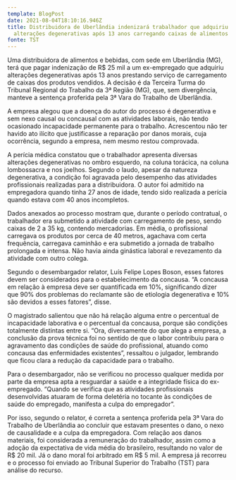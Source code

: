 ```yaml
---
template: BlogPost
date: 2021-08-04T18:10:16.946Z
title: Distribuidora de Uberlândia indenizará trabalhador que adquiriu
  alterações degenerativas após 13 anos carregando caixas de alimentos
fonte: TST
---
```

Uma distribuidora de alimentos e bebidas, com sede em Uberlândia (MG), terá que pagar indenização de R$ 25 mil a um ex-empregado que adquiriu alterações degenerativas após 13 anos prestando serviço de carregamento de caixas dos produtos vendidos. A decisão é da Terceira Turma do Tribunal Regional do Trabalho da 3ª Região (MG), que, sem divergência, manteve a sentença proferida pela 3ª Vara do Trabalho de Uberlândia.

A empresa alegou que a doença do autor do processo é degenerativa e sem nexo causal ou concausal com as atividades laborais, não tendo ocasionado incapacidade permanente para o trabalho. Acrescentou não ter havido ato ilícito que justificasse a reparação por danos morais, cuja ocorrência, segundo a empresa, nem mesmo restou comprovada.

A perícia médica constatou que o trabalhador apresenta diversas alterações degenerativas no ombro esquerdo, na coluna torácica, na coluna lombossacra e nos joelhos. Segundo o laudo, apesar da natureza degenerativa, a condição foi agravada pelo desempenho das atividades profissionais realizadas para a distribuidora. O autor foi admitido na empregadora quando tinha 27 anos de idade, tendo sido realizada a perícia quando estava com 40 anos incompletos.

Dados anexados ao processo mostram que, durante o período contratual, o trabalhador era submetido a atividade com carregamento de peso, sendo caixas de 2 a 35 kg, contendo mercadorias. Em média, o profissional carregava os produtos por cerca de 40 metros, agachava com certa frequência, carregava caminhão e era submetido a jornada de trabalho prolongada e intensa. Não havia ainda ginástica laboral e revezamento da atividade com outro colega.

Segundo o desembargador relator, Luís Felipe Lopes Boson, esses fatores devem ser considerados para o estabelecimento da concausa. “A concausa em relação à empresa deve ser quantificada em 10%, significando dizer que 90% dos problemas do reclamante são de etiologia degenerativa e 10% são devidos a esses fatores”, disse.

O magistrado salientou que não há relação alguma entre o percentual de incapacidade laborativa e o percentual da concausa, porque são condições totalmente distintas entre si. “Ora, diversamente do que alega a empresa, a conclusão da prova técnica foi no sentido de que o labor contribuiu para o agravamento das condições de saúde do profissional, atuando como concausa das enfermidades existentes”, ressaltou o julgador, lembrando que ficou clara a redução da capacidade para o trabalho.

Para o desembargador, não se verificou no processo qualquer medida por parte da empresa apta a resguardar a saúde e a integridade física do ex-empregado. “Quando se verifica que as atividades profissionais desenvolvidas atuaram de forma deletéria no tocante às condições de saúde do empregado, manifesta a culpa do empregador”.

Por isso, segundo o relator, é correta a sentença proferida pela 3ª Vara do Trabalho de Uberlândia ao concluir que estavam presentes o dano, o nexo de causalidade e a culpa da empregadora. Com relação aos danos materiais, foi considerada a remuneração do trabalhador, assim como a adoção da expectativa de vida média do brasileiro, resultando no valor de R$ 20 mil. Já o dano moral foi arbitrado em R$ 5 mil. A empresa já recorreu e o processo foi enviado ao Tribunal Superior do Trabalho (TST) para análise do recurso.